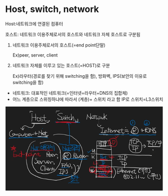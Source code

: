 # Host, switch, network

Host:네트워크에 연결된 컴퓨터

호스트: 네트워크 이용주체로서의 호스트와 네트워크 자체 호스트로 구분됨

1. 네트워크 이용주체로서의 호스트(=end point단말)
    
    Ex)peer, server, client
    
2. 네트워크 자체를 이루고 있는 호스트(=HOST)로 구분
    
    Ex)라우터(경로를 찾기 위해 switching을 함), 방화벽, IPS(보안의 이유로 switching을 함)
    
- 네트워크: 대표적인 네트워크(=인터넷=라우터+DNS의 집합체)
- 어느 계층으로 스위칭하냐에 따라서 (계층)+ 스위치 라고 함
IP로 스위치=L3스위치

![Untitled](/surim/week3/%EB%84%A4%ED%8A%B8%EC%9B%8C%ED%81%AC/switch.png)